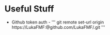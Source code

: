 # Useful Stuff
* Github token auth - ''' git remote set-url origin https://LukaFMF:<token>@github.com/LukaFMF/<repo>.git '''
